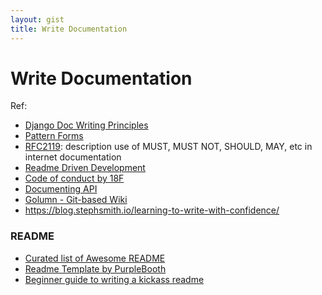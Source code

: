 ```yaml
---
layout: gist
title: Write Documentation
---
```


# Write Documentation

Ref:
- [Django Doc Writing Principles](https://jacobian.org/writing/great-documentation/)
- [Pattern Forms](https://www.martinfowler.com/articles/writingPatterns.html)
- [RFC2119](https://tools.ietf.org/html/rfc2119): description use of MUST, MUST NOT, SHOULD, MAY, etc in internet documentation
- [Readme Driven Development](http://tom.preston-werner.com/2010/08/23/readme-driven-development.html)
- [Code of conduct by 18F](https://github.com/18F/code-of-conduct)
- [Documenting API](https://idratherbewriting.com/learnapidoc/)
- [Golumn - Git-based Wiki](https://github.com/gollum/gollum)
- <https://blog.stephsmith.io/learning-to-write-with-confidence/>


### README

- [Curated list of Awesome README](https://github.com/matiassingers/awesome-readme)
- [Readme Template by PurpleBooth](https://gist.github.com/PurpleBooth/109311bb0361f32d87a2)
- [Beginner guide to writing a kickass readme](https://medium.com/@meakaakka/a-beginners-guide-to-writing-a-kickass-readme-7ac01da88ab3)

